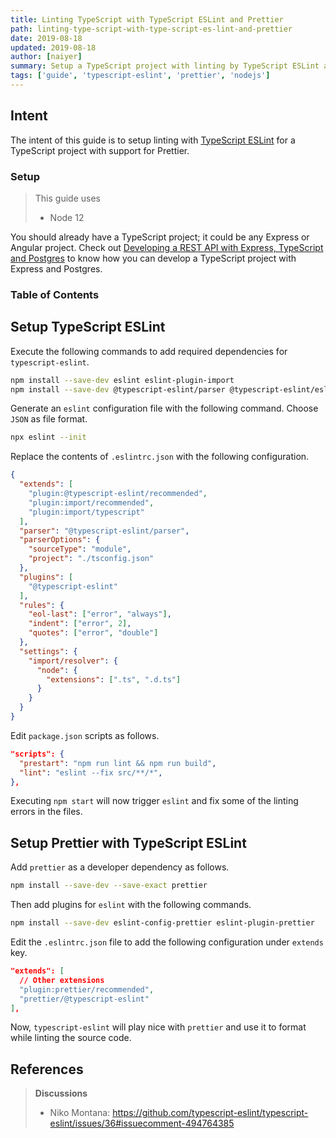 ```yaml
---
title: Linting TypeScript with TypeScript ESLint and Prettier
path: linting-type-script-with-type-script-es-lint-and-prettier
date: 2019-08-18
updated: 2019-08-18
author: [naiyer]
summary: Setup a TypeScript project with linting by TypeScript ESLint and formatting through Prettier
tags: ['guide', 'typescript-eslint', 'prettier', 'nodejs']
---
```


## Intent

The intent of this guide is to setup linting with [TypeScript ESLint](https://github.com/typescript-eslint/typescript-eslint) for a TypeScript project with support for Prettier.

### Setup

> This guide uses
> - Node 12

You should already have a TypeScript project; it could be any Express or Angular project. Check out [Developing a REST API with Express, TypeScript and Postgres](/blog/2019/08/19/developing-a-rest-api-with-express-type-script-and-postgres) to know how you can develop a TypeScript project with Express and Postgres.

### Table of Contents

## Setup TypeScript ESLint

Execute the following commands to add required dependencies for `typescript-eslint`.

```bash
npm install --save-dev eslint eslint-plugin-import 
npm install --save-dev @typescript-eslint/parser @typescript-eslint/eslint-plugin 
```

Generate an `eslint` configuration file with the following command. Choose `JSON` as file format.

```bash
npx eslint --init
```

Replace the contents of `.eslintrc.json` with the following configuration.

```json
{
  "extends": [
    "plugin:@typescript-eslint/recommended",
    "plugin:import/recommended",
    "plugin:import/typescript"
  ],
  "parser": "@typescript-eslint/parser",
  "parserOptions": {
    "sourceType": "module",
    "project": "./tsconfig.json"
  },
  "plugins": [
    "@typescript-eslint"
  ],
  "rules": {
    "eol-last": ["error", "always"],
    "indent": ["error", 2],
    "quotes": ["error", "double"]
  },
  "settings": {
    "import/resolver": {
      "node": {
        "extensions": [".ts", ".d.ts"]
      }
    }
  }
}
```

Edit `package.json` scripts as follows.

```json
"scripts": {
  "prestart": "npm run lint && npm run build",
  "lint": "eslint --fix src/**/*",
},
```

Executing `npm start` will now trigger `eslint` and fix some of the linting errors in the files.

## Setup Prettier with TypeScript ESLint

Add `prettier` as a developer dependency as follows.

```bash
npm install --save-dev --save-exact prettier
```

Then add plugins for `eslint` with the following commands.

```bash
npm install --save-dev eslint-config-prettier eslint-plugin-prettier
```

Edit the `.eslintrc.json` file to add the following configuration under `extends` key.

```json
"extends": [
  // Other extensions
  "plugin:prettier/recommended",
  "prettier/@typescript-eslint"
],
```

Now, `typescript-eslint` will play nice with `prettier` and use it to format while linting the source code.

## References

> **Discussions**
> - Niko Montana: <https://github.com/typescript-eslint/typescript-eslint/issues/36#issuecomment-494764385>